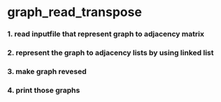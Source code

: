 # graph_read_transpose
### 1. read inputfile that represent graph to adjacency matrix 
### 2. represent the graph to adjacency lists by using linked list
### 3. make graph revesed
### 4. print those graphs
